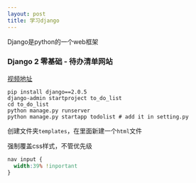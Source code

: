 ```yaml
---
layout: post
title: 学习django
---
```



Django是python的一个web框架


### Django 2 零基础 - 待办清单网站

[视频地址](https://www.bilibili.com/video/av24293644/?p=6&t=192)



```shell
pip install django==2.0.5
django-admin startproject to_do_list
cd to_do_list
python manage.py runserver
python manage.py startapp todolist # add it in setting.py
```

创建文件夹`templates`，在里面新建一个`html`文件

强制覆盖css样式，不管优先级

```css
nav input {
  width:39% !inportant
}
```


